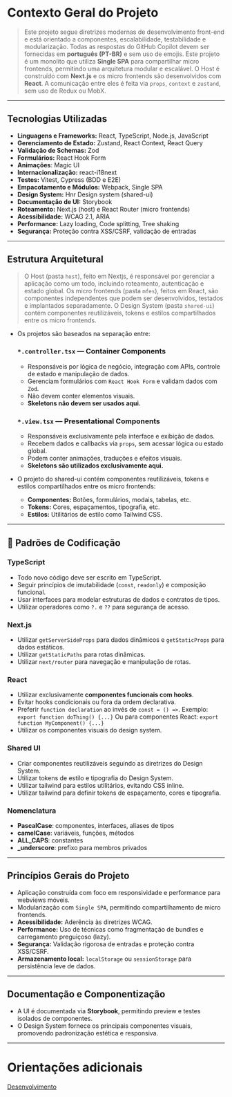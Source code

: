 # Contexto Geral do Projeto

> Este projeto segue diretrizes modernas de desenvolvimento front-end e está orientado a componentes, escalabilidade, testabilidade e modularização. Todas as respostas do GitHub Copilot devem ser fornecidas em **português (PT-BR)** e sem uso de emojis.
> Este projeto é um monolito que utiliza **Single SPA** para compartilhar micro frontends, permitindo uma arquitetura modular e escalável.
> O Host é construído com **Next.js** e os micro frontends são desenvolvidos com **React**. A comunicação entre eles é feita via `props`, `context` e `zustand`, sem uso de Redux ou MobX.

---

## Tecnologias Utilizadas

- **Linguagens e Frameworks:** React, TypeScript, Node.js, JavaScript
- **Gerenciamento de Estado:** Zustand, React Context, React Query
- **Validação de Schemas:** Zod
- **Formulários:** React Hook Form
- **Animações**: Magic UI
- **Internacionalização:** react-i18next
- **Testes:** Vitest, Cypress (BDD e E2E)
- **Empacotamento e Módulos:** Webpack, Single SPA
- **Design System:** Hnr Design system (shared-ui)
- **Documentação de UI:** Storybook
- **Roteamento:** Next.js (host) e React Router (micro frontends)
- **Acessibilidade:** WCAG 2.1, ARIA
- **Performance:** Lazy loading, Code splitting, Tree shaking
- **Segurança:** Proteção contra XSS/CSRF, validação de entradas

---

## Estrutura Arquitetural

> O Host (pasta `host`), feito em Nextjs, é responsável por gerenciar a aplicação como um todo, incluindo roteamento, autenticação e estado global.
> Os micro frontends (pasta `mfes`), feitos em React, são componentes independentes que podem ser desenvolvidos, testados e implantados separadamente.
> O Design System (pasta `shared-ui`) contém componentes reutilizáveis, tokens e estilos compartilhados entre os micro frontends.

- Os projetos são baseados na separação entre:

  ### `*.controller.tsx` — **Container Components**

  - Responsáveis por lógica de negócio, integração com APIs, controle de estado e manipulação de dados.
  - Gerenciam formulários com `React Hook Form` e validam dados com `Zod`.
  - Não devem conter elementos visuais.
  - **Skeletons não devem ser usados aqui.**

  ### `*.view.tsx` — **Presentational Components**

  - Responsáveis exclusivamente pela interface e exibição de dados.
  - Recebem dados e callbacks via `props`, sem acessar lógica ou estado global.
  - Podem conter animações, traduções e efeitos visuais.
  - **Skeletons são utilizados exclusivamente aqui.**

- O projeto do shared-ui contém componentes reutilizáveis, tokens e estilos compartilhados entre os micro frontends:

  - **Componentes:** Botões, formulários, modais, tabelas, etc.
  - **Tokens:** Cores, espaçamentos, tipografia, etc.
  - **Estilos:** Utilitários de estilo como Tailwind CSS.

---

## 🧩 Padrões de Codificação

### TypeScript

- Todo novo código deve ser escrito em TypeScript.
- Seguir princípios de imutabilidade (`const`, `readonly`) e composição funcional.
- Usar interfaces para modelar estruturas de dados e contratos de tipos.
- Utilizar operadores como `?.` e `??` para segurança de acesso.

### Next.js

- Utilizar `getServerSideProps` para dados dinâmicos e `getStaticProps` para dados estáticos.
- Utilizar `getStaticPaths` para rotas dinâmicas.
- Utilizar `next/router` para navegação e manipulação de rotas.

### React

- Utilizar exclusivamente **componentes funcionais com hooks**.
- Evitar hooks condicionais ou fora da ordem declarativa.
- Preferir `function declaration` ao invés de `const = () =>`. Exemplo: `export function doThing() {...}` Ou para componentes React: `export function MyComponent() {...}`
- Utilizar os componentes visuais do design system.

### Shared UI

- Criar componentes reutilizáveis seguindo as diretrizes do Design System.
- Utilizar tokens de estilo e tipografia do Design System.
- Utilizar tailwind para estilos utilitários, evitando CSS inline.
- Utilizar tailwind para definir tokens de espaçamento, cores e tipografia.

### Nomenclatura

- **PascalCase**: componentes, interfaces, aliases de tipos
- **camelCase**: variáveis, funções, métodos
- **ALL_CAPS**: constantes
- **\_underscore**: prefixo para membros privados

---

## Princípios Gerais do Projeto

- Aplicação construída com foco em responsividade e performance para webviews móveis.
- Modularização com `Single SPA`, permitindo compartilhamento de micro frontends.
- **Acessibilidade:** Aderência às diretrizes WCAG.
- **Performance:** Uso de técnicas como fragmentação de bundles e carregamento preguiçoso (lazy).
- **Segurança:** Validação rigorosa de entradas e proteção contra XSS/CSRF.
- **Armazenamento local:** `localStorage` ou `sessionStorage` para persistência leve de dados.

---

## Documentação e Componentização

- A UI é documentada via **Storybook**, permitindo preview e testes isolados de componentes.
- O Design System fornece os principais componentes visuais, promovendo padronização estética e responsiva.

---

# Orientações adicionais

[Desenvolvimento](./instructions/dev/dev.instructions.md)
